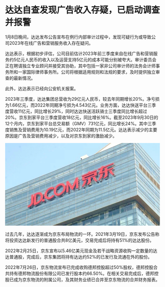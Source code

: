 # 达达自查发现广告收入存疑，已启动调查并报警

1月8日晚间，达达发布公告宣布在例行内部审计过程中，发现可疑行为或导致公司2023年在线广告和营销服务收入存在疑问。

达达表示，根据初步评估，公司目前估计2023年前三季度来自在线广告和营销服务约5亿元人民币的收入以及运营支持5亿元的成本可能分别被夸大。审计委员会正在聘请独立专业顾问并接受其协助，其中包括一家非公司审计师的法务会计师事务所和一家国际律师事务所。公司将根据适用规则和法规的要求，及时提供独立审查的最新情况。

此外，达达表示已经向公安机关报案。

2023年三季度，达达集团总营收为29亿元人民币，较去年同期增长20%。净亏损为1.66亿元，而2022年同期净亏损为4.543亿元。业务方面，达达快送平台三季度营收11亿元，同比增长29%，同时达达快送活跃骑士三季度同比增长超过20%。京东到家平台三季度营收18亿元，同比增长16%。截至2023年9月30日的12个月内，京东到家平台总交易额（GMV）731亿元，同比增长24%。其中三季度销售及营销费用为10.19亿元，而2022年同期为11.5亿元。达达表示减少的主要原因是广告及营销费用减少，以及对京东到家的激励减少。

![08331d23744d3331a5a6937677f038ee.jpg](https://raw.githubusercontent.com/qqhsx/qqnews_image/main/2024/01/08/达达自查发现广告收入存疑，已启动调查并报警/08331d23744d3331a5a6937677f038ee.jpg)

过去几年，达达逐渐成为京东布局物流的一环。2021年3月19日，京东发布公告称将投资达达新发行的普通股合共8亿美元，交易完成后将持有51%的达达股份。

2022年2月25日，京东宣布以5.46亿美元现金及若干战略资源收购一定数量的达达普通股，完成后，京东集团将持有达达约52%的已发行及流通在外的股份。

2022年7月26日，京东物流宣布已完成收购德邦控股超过50%股权，德邦控股合共持有德邦物流股份有限公司已发行股本约66.50%。在相关交易完成后，德邦控股已成为京东物流的附属公司，及其财务业绩已合并至京东物流的合并财务报表。

